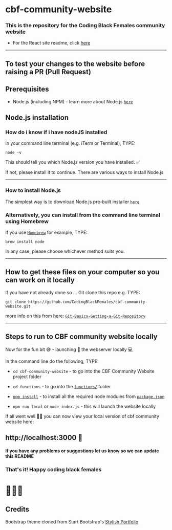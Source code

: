 # cbf-community-website

### This is the repository for the Coding Black Females community website

- For the React site readme, click [here](/app/README.md)

---

## To test your changes to the website before raising a PR (Pull Request)

## Prerequisites

- Node.js (including NPM) - learn more about Node.js [`here`](https://nodejs.org/)

## Node.js installation

### How do i know if i have nodeJS installed

In your command line terminal (e.g. iTerm or Terminal), TYPE:

`node -v`

This should tell you which Node.js version you have installed. ✅

If not, please install it to continue. There are various ways to install Node.js

---

### How to install Node.js

The simplest way is to download Node.js pre-built installer [`here`](https://nodejs.org/en/download/)

### Alternatively, you can install from the command line terminal using Homebrew

If you use [`Homebrew`](https://brew.sh/) for example, TYPE:

`brew install node`

In any case, please choose whichever method suits you.

---

## How to get these files on your computer so you can work on it locally

If you have not already done so ...
Git clone this repo e.g. TYPE:

`git clone https://github.com/CodingBlackFemales/cbf-community-website.git`

more info on this from here: [`Git-Basics-Getting-a-Git-Repository`](https://git-scm.com/book/en/v2/Git-Basics-Getting-a-Git-Repository)

---

## Steps to run to CBF community website locally

Now for the fun bit 😅 - launching 🚀 the webserver locally 💻

In the command line do the following, TYPE:

- `cd cbf-community-website` - to go into the CBF Community Website project folder

- `cd functions` - to go into the [`functions/`](https://github.com/CodingBlackFemales/cbf-community-website/blob/master/functions/) folder

- [`npm install`](https://docs.npmjs.com/cli/install) - to install all the required node modules from [`package.json`](https://github.com/CodingBlackFemales/cbf-community-website/blob/master/functions/package.json)
- `npm run local` or `node index.js` - this will launch the website locally

If all went well 🤞🏿 you can now view your local version of cbf community website here:

## http://localhost:3000 🎊

#### If you have any problems or suggestions let us know so we can update this README

### That's it! Happy coding black females

# 👩🏿‍💻

## Credits

Bootstrap theme cloned from Start Bootstrap's [Stylish Portfolio](https://github.com/BlackrockDigital/startbootstrap-stylish-portfolio)
